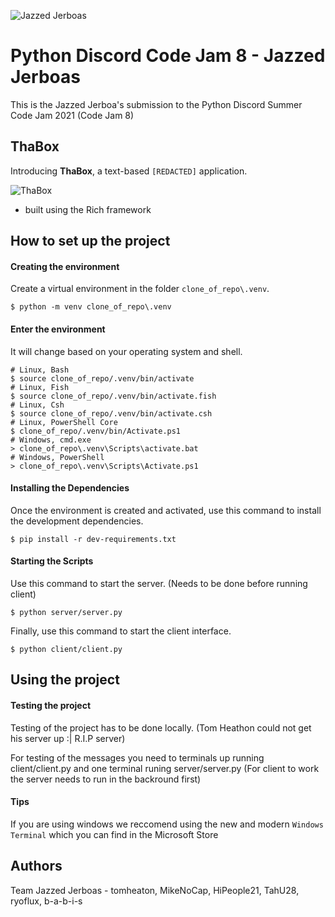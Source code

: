 ![Jazzed Jerboas](https://github.com/tomheaton/pcj8-jazzed-jerboas/blob/main/images/logo-128.jpeg?raw=true)

# Python Discord Code Jam 8 - Jazzed Jerboas

This is the Jazzed Jerboa's submission to the Python Discord Summer Code Jam 2021 (Code Jam 8)

## ThaBox

Introducing **ThaBox**, a text-based `[REDACTED]` application.

![ThaBox](https://github.com/tomheaton/pcj8-jazzed-jerboas/blob/main/images/ThaBox.png?raw=true)

- built using the Rich framework

## How to set up the project

#### Creating the environment
Create a virtual environment in the folder `clone_of_repo\.venv`.
```shell
$ python -m venv clone_of_repo\.venv
```

#### Enter the environment
It will change based on your operating system and shell.
```shell
# Linux, Bash
$ source clone_of_repo/.venv/bin/activate
# Linux, Fish
$ source clone_of_repo/.venv/bin/activate.fish
# Linux, Csh
$ source clone_of_repo/.venv/bin/activate.csh
# Linux, PowerShell Core
$ clone_of_repo/.venv/bin/Activate.ps1
# Windows, cmd.exe
> clone_of_repo\.venv\Scripts\activate.bat
# Windows, PowerShell
> clone_of_repo\.venv\Scripts\Activate.ps1
```

#### Installing the Dependencies
Once the environment is created and activated, use this command to install the development dependencies.
```shell
$ pip install -r dev-requirements.txt
```

#### Starting the Scripts


Use this command to start the server. (Needs to be done before running client)
```shell
$ python server/server.py
```
Finally, use this command to start the client interface.
```shell
$ python client/client.py
```

## Using the project

#### Testing the project
Testing of the project has to be done locally. (Tom Heathon could not get his server up :| R.I.P server)

For testing of the messages you need to terminals up running client/client.py and one terminal runing server/server.py (For client to work the server needs to run in the backround first)

#### Tips
If you are using windows we reccomend using the new and modern `Windows Terminal` which you can find in the Microsoft Store

## Authors

Team Jazzed Jerboas - tomheaton, MikeNoCap, HiPeople21, TahU28, ryoflux, b-a-b-i-s
